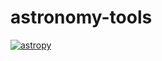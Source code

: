 # astronomy-tools

[![astropy](http://img.shields.io/badge/powered%20by-AstroPy-orange.svg?style=flat)](http://www.astropy.org/)